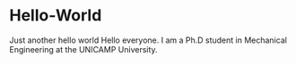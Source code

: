 # Hello-World
Just another hello world
Hello everyone. I am a Ph.D student in Mechanical Engineering at the UNICAMP University.
